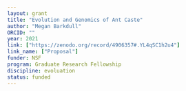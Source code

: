 ```yaml
---
layout: grant
title: "Evolution and Genomics of Ant Caste"
author: "Megan Barkdull"
ORCID: ""
year: 2021
link: ["https://zenodo.org/record/4906357#.YL4qSC1h2u4"]
link_name: ["Proposal"]
funder: NSF
program: Graduate Research Fellowship
discipline: evoluation
status: funded
---
```

